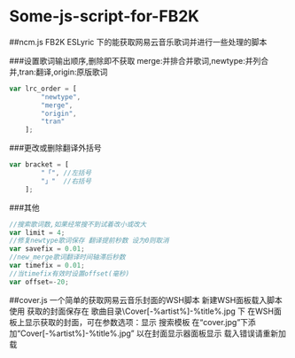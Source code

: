 # Some-js-script-for-FB2K

##ncm.js
FB2K ESLyric 下的能获取网易云音乐歌词并进行一些处理的脚本

###设置歌词输出顺序,删除即不获取
merge:并排合并歌词,newtype:并列合并,tran:翻译,origin:原版歌词
``` javascript
var lrc_order = [
		"newtype",
		"merge",
        "origin",
        "tran"
    ];
```

###更改或删除翻译外括号
``` javascript
var bracket = [ 
        "「", //左括号
		"」"  //右括号
    ];
```

###其他
``` javascript
//搜索歌词数,如果经常搜不到试着改小或改大
var limit = 4;
//修复newtype歌词保存 翻译提前秒数 设为0则取消
var savefix = 0.01;
//new_merge歌词翻译时间轴滞后秒数
var timefix = 0.01;
//当timefix有效时设置offset(毫秒)
var offset=-20;
```

##cover.js
一个简单的获取网易云音乐封面的WSH脚本
新建WSH面板载入脚本使用
获取的封面保存在 歌曲目录\Cover[-%artist%]-%title%.jpg 下
在WSH面板上显示获取的封面，可在参数选项：显示 搜索模板 在“cover.jpg”下添加“Cover[-%artist%]-%title%.jpg”
以在封面显示器面板显示
载入错误请重新加载